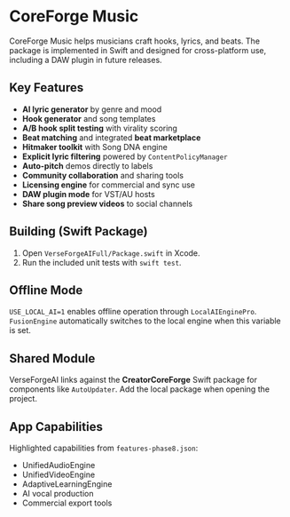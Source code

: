 # CoreForge Music

CoreForge Music helps musicians craft hooks, lyrics, and beats. The package is
implemented in Swift and designed for cross-platform use, including a DAW plugin
in future releases.

## Key Features
- **AI lyric generator** by genre and mood
- **Hook generator** and song templates
- **A/B hook split testing** with virality scoring
- **Beat matching** and integrated **beat marketplace**
- **Hitmaker toolkit** with Song DNA engine
- **Explicit lyric filtering** powered by `ContentPolicyManager`
- **Auto-pitch** demos directly to labels
- **Community collaboration** and sharing tools
- **Licensing engine** for commercial and sync use
- **DAW plugin mode** for VST/AU hosts
- **Share song preview videos** to social channels

## Building (Swift Package)
1. Open `VerseForgeAIFull/Package.swift` in Xcode.
2. Run the included unit tests with `swift test`.

## Offline Mode
`USE_LOCAL_AI=1` enables offline operation through `LocalAIEnginePro`.
`FusionEngine` automatically switches to the local engine when this variable is
set.

## Shared Module
VerseForgeAI links against the **CreatorCoreForge** Swift package for components like `AutoUpdater`. Add the local package when opening the project.

## App Capabilities

Highlighted capabilities from `features-phase8.json`:
- UnifiedAudioEngine
- UnifiedVideoEngine
- AdaptiveLearningEngine
- AI vocal production
- Commercial export tools
